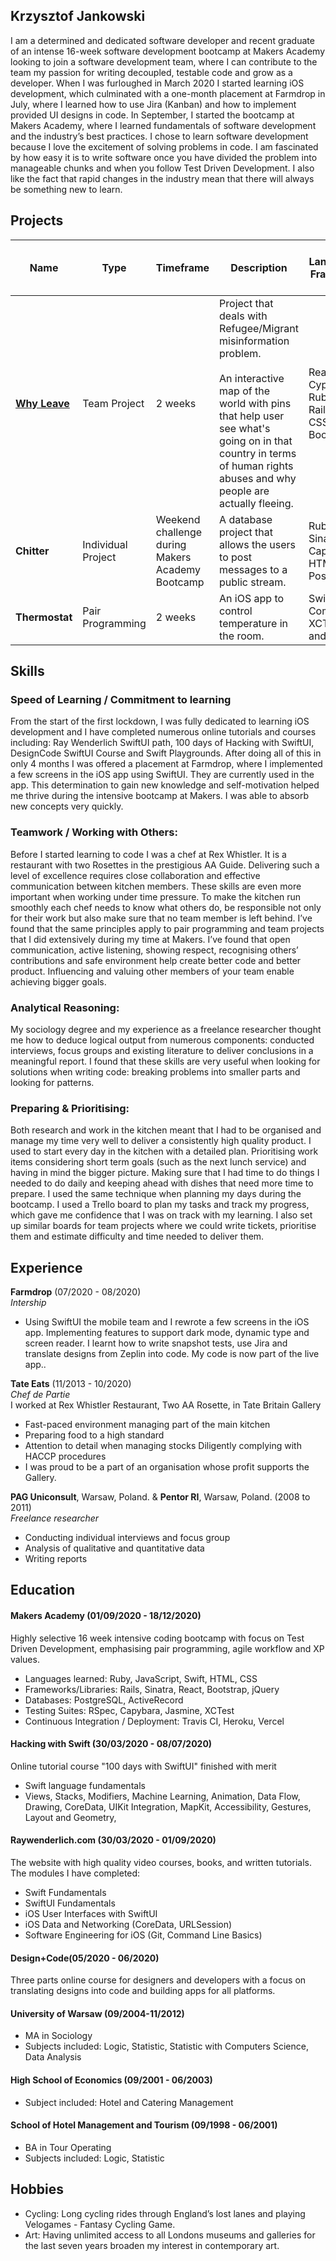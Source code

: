 ## Krzysztof Jankowski

I am a determined and dedicated software developer and recent graduate of an intense 16-week software development bootcamp at Makers Academy looking to join a software development team, where I can contribute to the team my passion for writing decoupled, testable code and grow as a developer.
When I was furloughed in March 2020 I started learning iOS development, which culminated with a one-month placement at Farmdrop in July, where I learned how to use Jira (Kanban) and how to implement provided UI designs in code. In September, I started the bootcamp at Makers Academy, where I learned fundamentals of software development and the industry’s best practices.
I chose to learn software development because I love the excitement of solving problems in code. I am fascinated by how easy it is to write software once you have divided the problem into manageable chunks and when you follow Test Driven Development. I also like the fact that rapid changes in the industry mean that there will always be something new to learn.

## Projects
| Name 	| Type 	| Timeframe 	| Description 	| Languages & Frameworks 	| Integration & Deployment Tools 	| Links 	|
|-	|-	|-	|-	|-	|-	|-	|
| [**Why Leave**](https://why-leave.vercel.app) 	| Team Project 	| 2 weeks 	| Project that deals with Refugee/Migrant misinformation problem.<br> <br>An interactive map of the world with pins that help user see what's going on in that country in terms of human rights abuses and why people are actually fleeing. 	| React, Cypress, Ruby on Rails, Rspec, CSS and Bootstrap. 	| Heroku, Vercel, Travis CI. 	| [Frontend](https://github.com/timcastillogill/Why_Leave_Front_End)<br><br>[Backend](https://github.com/Joshuamac2/Why-leave-backend) 	|
| **Chitter** 	| Individual <br>Project 	| Weekend challenge during Makers Academy Bootcamp 	| A database project that allows the users to post messages to a public stream. 	| Ruby, Sinatra, Capybara, HTML, CSS, PostgresSQL. 	| Travis CI 	| [GitHub](https://github.com/jotkafomat/chitter-challenge) 	|
| **Thermostat** 	| Pair Programming 	| 2 weeks 	| An iOS app to control temperature in the room. 	| SwiftUI, Combine, XCTest (unit and UI tests). 	|  	| [GitHub](https://github.com/jotkafomat/ThermostatSwiftUI) 	|

## Skills
### Speed of Learning / Commitment to learning

From the start of the first lockdown, I was fully dedicated to learning iOS development and I have completed numerous online tutorials and courses including: Ray Wenderlich SwiftUI path, 100 days of Hacking with SwiftUI, DesignCode SwiftUI Course and Swift Playgrounds. After doing all of this in only 4 months I was offered a placement at Farmdrop, where I implemented a few screens in the iOS app using SwiftUI. They are currently used in the app. This determination to gain new knowledge and self-motivation helped me thrive during the intensive bootcamp at Makers. I was able to absorb new concepts very quickly.

### Teamwork / Working with Others:

Before I started learning to code I was a chef at Rex Whistler. It is a restaurant with two Rosettes in the prestigious AA Guide. Delivering such a level of excellence requires close collaboration and  effective communication between kitchen members. These skills are even more important when working under time pressure. To make the kitchen run smoothly each chef needs to know what others do, be responsible not only for their work but also make sure that no team member is left behind. I’ve found that the same principles apply to pair programming and team projects that I did extensively during my time at Makers. I’ve found that open communication, active listening, showing respect, recognising others’ contributions and safe environment help create better code and better product. Influencing and valuing other members of your team enable achieving bigger goals.

### Analytical Reasoning:

My sociology degree and my experience as a freelance researcher thought me how to deduce logical output from numerous components: conducted interviews, focus groups and existing literature to deliver conclusions in a meaningful report. I found that these skills are very useful when looking for solutions when writing code: breaking problems into smaller parts and looking for patterns.

### Preparing & Prioritising:

Both research and work in the kitchen meant that I had to be organised and manage my time very well to deliver a consistently high quality product. I used to start every day in the kitchen with a detailed plan. Prioritising work items considering short term goals (such as the next lunch service) and having in mind the bigger picture. Making sure that I had time to do things I needed to do daily and keeping ahead with dishes that need more time to prepare. I used the same technique when planning my days during the bootcamp. I used a Trello board to plan my tasks and track my progress, which gave me confidence that I was on track with my learning. I also set up similar boards for team projects where we could write tickets, prioritise them and estimate difficulty and time needed to deliver them.

## Experience

**Farmdrop** (07/2020 - 08/2020)<br>
_Intership_<br>
- Using SwiftUI the mobile team and I rewrote a few screens in the iOS app. Implementing features to support dark mode, dynamic type and screen reader. I learnt how to write snapshot tests, use Jira and translate designs from Zeplin into code. My code is now part of the live app..

**Tate Eats** (11/2013 - 10/2020)<br>
_Chef de Partie_<br>
I worked at Rex Whistler Restaurant, Two AA Rosette, in Tate Britain Gallery
- Fast-paced environment managing part of the main kitchen
- Preparing food to a high standard
- Attention to detail when managing stocks
Diligently complying with HACCP procedures
- I was proud to be a part of an organisation whose profit supports the Gallery.

**PAG Uniconsult**, Warsaw, Poland. & **Pentor RI**, Warsaw, Poland. (2008 to 2011)<br>
_Freelance researcher_

- Conducting individual interviews and focus group
- Analysis of qualitative and quantitative data
- Writing reports

## Education

#### Makers Academy (01/09/2020 - 18/12/2020)
Highly selective 16 week intensive coding bootcamp with focus on Test Driven Development, emphasising pair programming, agile workflow and XP values.

- Languages learned: Ruby, JavaScript, Swift, HTML, CSS
- Frameworks/Libraries: Rails, Sinatra, React, Bootstrap, jQuery
- Databases: PostgreSQL, ActiveRecord
- Testing Suites: RSpec, Capybara, Jasmine, XCTest
- Continuous Integration / Deployment: Travis CI, Heroku, Vercel

#### Hacking with Swift (30/03/2020 - 08/07/2020)
Online tutorial course "100 days with SwiftUI" finished with merit
- Swift language fundamentals
- Views, Stacks, Modifiers, Machine Learning, Animation, Data Flow, Drawing, CoreData, UIKit Integration, MapKit, Accessibility, Gestures, Layout and Geometry,

#### Raywenderlich.com (30/03/2020 - 01/09/2020)
The website with high quality video courses, books, and written tutorials. The modules I have completed:
- Swift Fundamentals
- SwiftUI Fundamentals
- iOS User Interfaces with SwiftUI
- iOS Data and Networking (CoreData, URLSession)
- Software Engineering for iOS (Git, Command Line Basics)

#### Design+Code(05/2020 - 06/2020)
Three parts online course for designers and developers with a focus on translating designs into code and building apps for all platforms.

#### University of Warsaw (09/2004-11/2012)

- MA in Sociology
- Subjects included: Logic, Statistic, Statistic with Computers Science, Data Analysis

#### High School of Economics (09/2001 - 06/2003)
- Subject included: Hotel and Catering Management

#### School of Hotel Management and Tourism (09/1998 - 06/2001)

- BA in Tour Operating
- Subjects included: Logic, Statistic

## Hobbies

- Cycling: Long cycling rides through England’s lost lanes and playing Velogames - Fantasy Cycling Game.
- Art: Having unlimited access to all Londons museums and galleries for the last seven years broaden my interest  in contemporary art.
